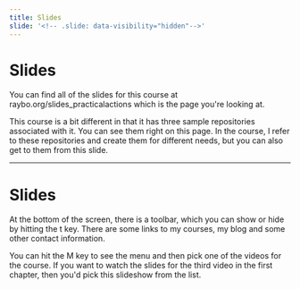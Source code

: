 ```yaml
---
title: Slides
slide: '<!-- .slide: data-visibility="hidden"-->'
---
```


<!-- .slide: data-state="layout-title" class="bg-dark"-->

# Slides

> >

You can find all of the slides for this course at raybo.org/slides_practicalactions which is the page you're looking at.

This course is a bit different in that it has three sample repositories associated with it. You can see them right on this page. In the course, I refer to these repositories and create them for different needs, but you can also get to them from this slide.

---

# Slides

> >


At the bottom of the screen, there is a toolbar, which you can show or hide by hitting the t key. There are some links to my courses, my blog and some other contact information.

You can hit the M key to see the menu and then pick one of the videos for the course. If you want to watch the slides for the third video in the first chapter, then you'd pick this slideshow from the list.

